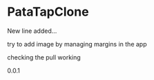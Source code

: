 # PataTapClone
New line added...

try to add image by managing margins in the app

checking the pull working

0.0.1
